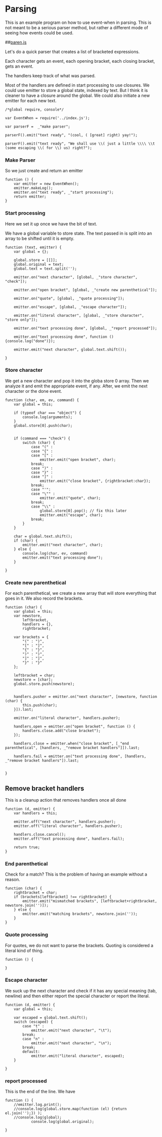 # Parsing

This is an example program on how to use event-when in parsing. This is not meant to be a serious parser method, but rather a different mode of seeing how events could be used. 

##[paren.js](#paren.js "save: |jshint")

Let's do a quick parser that creates a list of bracketed expressions. 

Each character gets an event, each opening bracket, each closing bracket, gets an event. 

The handlers keep track of what was parsed. 

Most of the handlers are defined in start processing to use closures. We could use emitter to store a global state, indexed by text. But I think it is cleaner to have a closure around the global. We could also initiate a new emitter for each new text. 

    /*global require, console*/

    var EventWhen = require('../index.js');

    var parserF =  _"make parser";

    parserF().emit("text ready", "(cool, ( [great] right) yay!");

    parserF().emit("text ready", "We shall use \\( just a little \\\\ \\t (some escaping \\( for \\) us) right?");


### Make Parser

So we just create and return an emitter

    function () {
        var emitter = new EventWhen();
        emitter.makeLog();
        emitter.on("text ready", _"start processing");
        return emitter;
    }

### Start processing

Here we set it up once we have the bit of text.

We have a global variable to store state. The text passed in is split into an array to be shifted until it is empty. 


    function (text, emitter) {
        var global = {};

        global.store = [[]];
        global.original = text;
        global.text = text.split('');

        emitter.on("next character", [global, _"store character", "check"]); 

        emitter.on("open bracket", [global, _"create new parenthetical"]);

        emitter.on("quote", [global, _"quote processing"]);

        emitter.on("escape", [global, _"escape character"]);

        emitter.on("literal character", [global, _"store character", "store only"]);

        emitter.on("text processing done", [global, _"report processed"]);

        emitter.on("text processing done", function () {console.log("done")});

        emitter.emit("next character", global.text.shift());

    }

### Store character

We get a new character and pop it into the globa store 0 array. Then we analyze it and emit the appropriate event, if any. After, we emit the next character or the done event.

    function (char, em, ev, command) {
        var global = this;

        if (typeof char === "object") {
            console.log(arguments);
        }
        global.store[0].push(char);


        if (command === "check") {
            switch (char) {
                case "(" :
                case "{" :
                case "[" :
                    emitter.emit("open bracket", char);
                break;
                case ")" :
                case "}" :
                case "]" :
                    emitter.emit("close bracket", {rightbracket:char});
                break;
                case "'":
                case "\"" :
                    emitter.emit("quote", char);
                break;
                case "\\" :
                    global.store[0].pop(); // fix this later 
                    emitter.emit("escape", char);
                break;
            }
        }

        char = global.text.shift();
        if (char) {
            emitter.emit("next character", char);
        } else {
            console.log(char, ev, command)
            emitter.emit("text processing done");
        }

    }

### Create new parenthetical

For each parenthetical, we create a new array that will store everything that goes in it. We also record the brackets. 

    function (char) {
        var global = this;
        var newstore,
            leftbracket,
            handlers = {},  
            rightbracket;

        var brackets = {
            "(" : ")",
            "[" : "]",
            "{" : "}",
            ")" : ")",
            "]" : "]",
            "}" : "}"
        };

        leftbracket = char; 
        newstore = [char];
        global.store.push(newstore);


        handlers.pusher = emitter.on("next character", [newstore, function (char) {
            this.push(char);
        }]).last;

        emitter.on("literal character", handlers.pusher);

        handlers.open = emitter.on("open bracket", function () {
            handlers.close.add("close bracket");
        });

        handlers.close = emitter.when("close bracket", [_"end parenthetical", [handlers, _"remove bracket handlers"]]).last;

        handlers.fail = emitter.on("text processing done", [handlers, _"remove bracket handlers"]).last;


    }

## Remove bracket handlers

This is a cleanup action that removes handlers once all done

    function (d, emitter) {
        var handlers = this;

        emitter.off("next character", handlers.pusher);
        emitter.off("literal character", handlers.pusher);

        handlers.close.cancel();
        emitter.off("text processing done", handlers.fail);

        return true;
    }


### End parenthetical

Check for a match? This is the problem of having an example without a reason.

    function (char) {
        rightbracket = char;
        if (brackets[leftbracket] !== rightbracket) {
            emitter.emit("mismatched brackets", [leftbracket+rightbracket, newstore.join('')]);
        } else {
            emitter.emit("matching brackets", newstore.join(''));
        }
    }

### Quote processing

For quotes, we do not want to parse the brackets. Quoting is considered a literal kind of thing. 

    function () {

    }

### Escape character

We suck up the next character and check if it has any special meaning (tab, newline) and then either report the special character or report the literal. 

    function (d, emitter) {
        var global = this;

        var escaped = global.text.shift(); 
        switch (escaped) {
            case "t" : 
                emitter.emit("next character", "\t");
            break;
            case "n" : 
                emitter.emit("next character", "\n");
            break;
            default: 
                emitter.emit("literal character", escaped);
        }

    }

### report processed

This is the end of the line. We have 

    function () {
        //emitter.log.print();
        //console.log(global.store.map(function (el) {return el.join('');}) );
        //console.log(global);
                console.log(global.original);

    }
